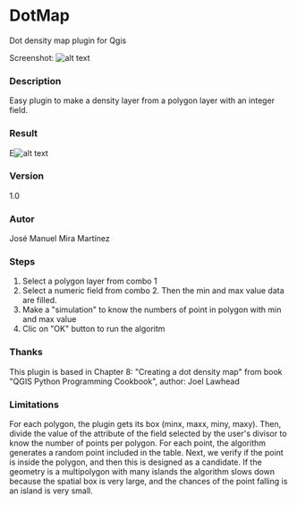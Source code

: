 # DotMap
Dot density map plugin for Qgis 

Screenshot:
![alt text](https://github.com/josemamira/DotMap/blob/master/doc/Selecci%C3%B3n_156.png "Plugin")
### Description
Easy plugin to make a density layer from a polygon layer with an integer field.

### Result
E![alt text](https://github.com/josemamira/DotMap/blob/master/doc/Selecci%C3%B3n_157.png "Result")

### Version
1.0

### Autor
José Manuel Mira Martínez

### Steps
1. Select a polygon layer from combo 1
2. Select a numeric field from combo 2. Then the min and max value data are filled.
3. Make a "simulation" to know the numbers of point in polygon with min and max value
4. Clic on "OK" button to run the algoritm

### Thanks
This plugin is based in Chapter 8: "Creating a dot density map" from book "QGIS Python Programming Cookbook", author: Joel Lawhead

### Limitations
For each polygon, the plugin gets its box (minx, maxx, miny, maxy). Then, divide the value of the attribute of the field selected by the user's divisor to know the number of points per polygon.
For each point, the algorithm generates a random point included in the table. Next, we verify if the point is inside the polygon, and then this is designed as a candidate.
If the geometry is a multipolygon with many islands the algorithm slows down because the spatial box is very large, and the chances of the point falling is an island is very small.


